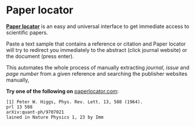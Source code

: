 Paper locator
=============

[__Paper locator__](http://paperlocator.com) is an easy and universal interface to get immediate access to scientific papers.

Paste a text sample that contains a reference or citation and Paper locator will try to redirect you immediately to the abstract (click journal website) or the document (press enter).

This automates the whole process of manually extracting *journal*, *issue* and *page number* from a given reference and searching the publisher websites manually,

__Try one of the following on__ [paperlocator.com](http://paperlocator.com):
```
[1] Peter W. Higgs, Phys. Rev. Lett. 13, 508 (1964).
prl 13 508
arXiv:quant-ph/9707021
lained in Nature Physics 1, 23 by Imm
```
